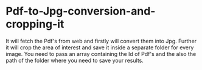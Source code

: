 # Pdf-to-Jpg-conversion-and-cropping-it
It will fetch the Pdf's from web and firstly will convert them into Jpg. Further it will crop the area of interest and save it inside a separate folder for every image. You need to pass an array containing the Id of Pdf's and the also the path of the folder where you need to save your results.  
